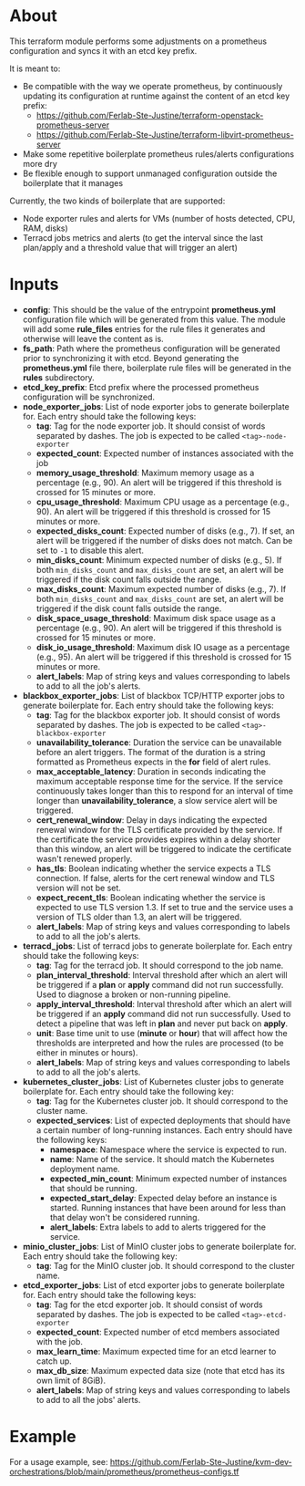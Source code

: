# About

This terraform module performs some adjustments on a prometheus configuration and syncs it with an etcd key prefix.

It is meant to:
  - Be compatible with the way we operate prometheus, by continuously updating its configuration at runtime against the content of an etcd key prefix:
    - https://github.com/Ferlab-Ste-Justine/terraform-openstack-prometheus-server
    - https://github.com/Ferlab-Ste-Justine/terraform-libvirt-prometheus-server
  - Make some repetitive boilerplate prometheus rules/alerts configurations more dry
  - Be flexible enough to support unmanaged configuration outside the boilerplate that it manages

Currently, the two kinds of boilerplate that are supported:
- Node exporter rules and alerts for VMs (number of hosts detected, CPU, RAM, disks)
- Terracd jobs metrics and alerts (to get the interval since the last plan/apply and a threshold value that will trigger an alert)

# Inputs

- **config**: This should be the value of the entrypoint **prometheus.yml** configuration file which will be generated from this value. The module will add some **rule_files** entries for the rule files it generates and otherwise will leave the content as is.
- **fs_path**: Path where the prometheus configuration will be generated prior to synchronizing it with etcd. Beyond generating the **prometheus.yml** file there, boilerplate rule files will be generated in the **rules** subdirectory.
- **etcd_key_prefix**: Etcd prefix where the processed prometheus configuration will be synchronized.
- **node_exporter_jobs**: List of node exporter jobs to generate boilerplate for. Each entry should take the following keys:
  - **tag**: Tag for the node exporter job. It should consist of words separated by dashes. The job is expected to be called `<tag>-node-exporter`
  - **expected_count**: Expected number of instances associated with the job
  - **memory_usage_threshold**: Maximum memory usage as a percentage (e.g., 90). An alert will be triggered if this threshold is crossed for 15 minutes or more.
  - **cpu_usage_threshold**: Maximum CPU usage as a percentage (e.g., 90). An alert will be triggered if this threshold is crossed for 15 minutes or more.
  - **expected_disks_count**: Expected number of disks (e.g., 7). If set, an alert will be triggered if the number of disks does not match. Can be set to `-1` to disable this alert.
  - **min_disks_count**: Minimum expected number of disks (e.g., 5). If both `min_disks_count` and `max_disks_count` are set, an alert will be triggered if the disk count falls outside the range.
  - **max_disks_count**: Maximum expected number of disks (e.g., 7). If both `min_disks_count` and `max_disks_count` are set, an alert will be triggered if the disk count falls outside the range.
  - **disk_space_usage_threshold**: Maximum disk space usage as a percentage (e.g., 90). An alert will be triggered if this threshold is crossed for 15 minutes or more.
  - **disk_io_usage_threshold**: Maximum disk IO usage as a percentage (e.g., 95). An alert will be triggered if this threshold is crossed for 15 minutes or more.
  - **alert_labels**: Map of string keys and values corresponding to labels to add to all the job's alerts.
- **blackbox_exporter_jobs**: List of blackbox TCP/HTTP exporter jobs to generate boilerplate for. Each entry should take the following keys:
  - **tag**: Tag for the blackbox exporter job. It should consist of words separated by dashes. The job is expected to be called `<tag>-blackbox-exporter`
  - **unavailability_tolerance**: Duration the service can be unavailable before an alert triggers. The format of the duration is a string formatted as Prometheus expects in the **for** field of alert rules.
  - **max_acceptable_latency**: Duration in seconds indicating the maximum acceptable response time for the service. If the service continuously takes longer than this to respond for an interval of time longer than **unavailability_tolerance**, a slow service alert will be triggered.
  - **cert_renewal_window**: Delay in days indicating the expected renewal window for the TLS certificate provided by the service. If the certificate the service provides expires within a delay shorter than this window, an alert will be triggered to indicate the certificate wasn't renewed properly.
  - **has_tls**: Boolean indicating whether the service expects a TLS connection. If false, alerts for the cert renewal window and TLS version will not be set.
  - **expect_recent_tls**: Boolean indicating whether the service is expected to use TLS version 1.3. If set to true and the service uses a version of TLS older than 1.3, an alert will be triggered.
  - **alert_labels**: Map of string keys and values corresponding to labels to add to all the job's alerts.
- **terracd_jobs**: List of terracd jobs to generate boilerplate for. Each entry should take the following keys:
  - **tag**: Tag for the terracd job. It should correspond to the job name.
  - **plan_interval_threshold**: Interval threshold after which an alert will be triggered if a **plan** or **apply** command did not run successfully. Used to diagnose a broken or non-running pipeline.
  - **apply_interval_threshold**: Interval threshold after which an alert will be triggered if an **apply** command did not run successfully. Used to detect a pipeline that was left in **plan** and never put back on **apply**.
  - **unit**: Base time unit to use (**minute** or **hour**) that will affect how the thresholds are interpreted and how the rules are processed (to be either in minutes or hours).
  - **alert_labels**: Map of string keys and values corresponding to labels to add to all the job's alerts.
- **kubernetes_cluster_jobs**: List of Kubernetes cluster jobs to generate boilerplate for. Each entry should take the following key:
  - **tag**: Tag for the Kubernetes cluster job. It should correspond to the cluster name.
  - **expected_services**: List of expected deployments that should have a certain number of long-running instances. Each entry should have the following keys:
    - **namespace**: Namespace where the service is expected to run.
    - **name**: Name of the service. It should match the Kubernetes deployment name.
    - **expected_min_count**: Minimum expected number of instances that should be running.
    - **expected_start_delay**: Expected delay before an instance is started. Running instances that have been around for less than that delay won't be considered running.
    - **alert_labels**: Extra labels to add to alerts triggered for the service.
- **minio_cluster_jobs**: List of MinIO cluster jobs to generate boilerplate for. Each entry should take the following key:
  - **tag**: Tag for the MinIO cluster job. It should correspond to the cluster name.
- **etcd_exporter_jobs**: List of etcd exporter jobs to generate boilerplate for. Each entry should take the following keys:
  - **tag**: Tag for the etcd exporter job. It should consist of words separated by dashes. The job is expected to be called `<tag>-etcd-exporter`
  - **expected_count**: Expected number of etcd members associated with the job.
  - **max_learn_time**: Maximum expected time for an etcd learner to catch up.
  - **max_db_size**: Maximum expected data size (note that etcd has its own limit of 8GiB).
  - **alert_labels**: Map of string keys and values corresponding to labels to add to all the jobs' alerts.

# Example

For a usage example, see: https://github.com/Ferlab-Ste-Justine/kvm-dev-orchestrations/blob/main/prometheus/prometheus-configs.tf
